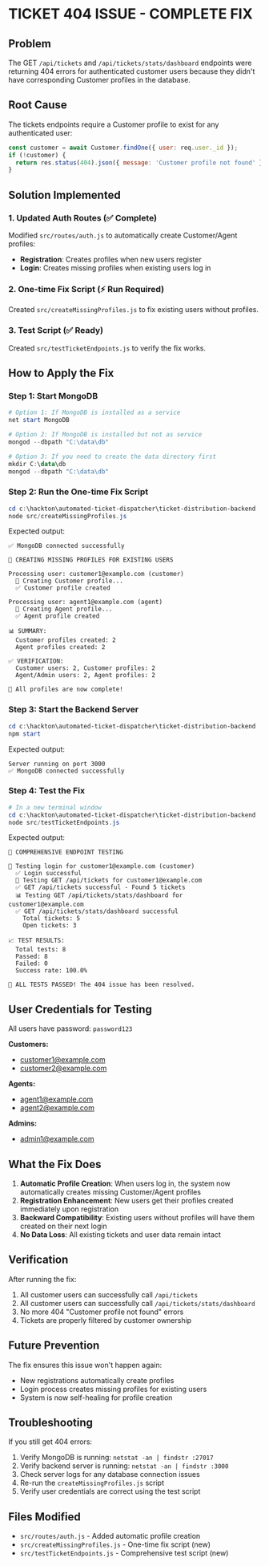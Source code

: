 # TICKET 404 ISSUE - COMPLETE FIX

## Problem
The GET `/api/tickets` and `/api/tickets/stats/dashboard` endpoints were returning 404 errors for authenticated customer users because they didn't have corresponding Customer profiles in the database.

## Root Cause
The tickets endpoints require a Customer profile to exist for any authenticated user:
```javascript
const customer = await Customer.findOne({ user: req.user._id });
if (!customer) {
  return res.status(404).json({ message: 'Customer profile not found' });
}
```

## Solution Implemented

### 1. Updated Auth Routes (✅ Complete)
Modified `src/routes/auth.js` to automatically create Customer/Agent profiles:
- **Registration**: Creates profiles when new users register
- **Login**: Creates missing profiles when existing users log in

### 2. One-time Fix Script (⚡ Run Required)
Created `src/createMissingProfiles.js` to fix existing users without profiles.

### 3. Test Script (✅ Ready)
Created `src/testTicketEndpoints.js` to verify the fix works.

## How to Apply the Fix

### Step 1: Start MongoDB
```powershell
# Option 1: If MongoDB is installed as a service
net start MongoDB

# Option 2: If MongoDB is installed but not as service
mongod --dbpath "C:\data\db"

# Option 3: If you need to create the data directory first
mkdir C:\data\db
mongod --dbpath "C:\data\db"
```

### Step 2: Run the One-time Fix Script
```powershell
cd c:\hackton\automated-ticket-dispatcher\ticket-distribution-backend
node src/createMissingProfiles.js
```

Expected output:
```
✅ MongoDB connected successfully

🔧 CREATING MISSING PROFILES FOR EXISTING USERS

Processing user: customer1@example.com (customer)
  🔧 Creating Customer profile...
  ✅ Customer profile created

Processing user: agent1@example.com (agent)
  🔧 Creating Agent profile...
  ✅ Agent profile created

📊 SUMMARY:
  Customer profiles created: 2
  Agent profiles created: 2

✅ VERIFICATION:
  Customer users: 2, Customer profiles: 2
  Agent/Admin users: 2, Agent profiles: 2

🎉 All profiles are now complete!
```

### Step 3: Start the Backend Server
```powershell
cd c:\hackton\automated-ticket-dispatcher\ticket-distribution-backend
npm start
```

Expected output:
```
Server running on port 3000
✅ MongoDB connected successfully
```

### Step 4: Test the Fix
```powershell
# In a new terminal window
cd c:\hackton\automated-ticket-dispatcher\ticket-distribution-backend
node src/testTicketEndpoints.js
```

Expected output:
```
🚀 COMPREHENSIVE ENDPOINT TESTING

🧪 Testing login for customer1@example.com (customer)
  ✅ Login successful
  🎯 Testing GET /api/tickets for customer1@example.com
  ✅ GET /api/tickets successful - Found 5 tickets
  📊 Testing GET /api/tickets/stats/dashboard for customer1@example.com
  ✅ GET /api/tickets/stats/dashboard successful
    Total tickets: 5
    Open tickets: 3

📈 TEST RESULTS:
  Total tests: 8
  Passed: 8
  Failed: 0
  Success rate: 100.0%

🎉 ALL TESTS PASSED! The 404 issue has been resolved.
```

## User Credentials for Testing

All users have password: `password123`

**Customers:**
- customer1@example.com
- customer2@example.com

**Agents:**
- agent1@example.com
- agent2@example.com

**Admins:**
- admin1@example.com

## What the Fix Does

1. **Automatic Profile Creation**: When users log in, the system now automatically creates missing Customer/Agent profiles
2. **Registration Enhancement**: New users get their profiles created immediately upon registration
3. **Backward Compatibility**: Existing users without profiles will have them created on their next login
4. **No Data Loss**: All existing tickets and user data remain intact

## Verification

After running the fix:
1. All customer users can successfully call `/api/tickets`
2. All customer users can successfully call `/api/tickets/stats/dashboard`
3. No more 404 "Customer profile not found" errors
4. Tickets are properly filtered by customer ownership

## Future Prevention

The fix ensures this issue won't happen again:
- New registrations automatically create profiles
- Login process creates missing profiles for existing users
- System is now self-healing for profile creation

## Troubleshooting

If you still get 404 errors:
1. Verify MongoDB is running: `netstat -an | findstr :27017`
2. Verify backend server is running: `netstat -an | findstr :3000`
3. Check server logs for any database connection issues
4. Re-run the `createMissingProfiles.js` script
5. Verify user credentials are correct using the test script

## Files Modified
- `src/routes/auth.js` - Added automatic profile creation
- `src/createMissingProfiles.js` - One-time fix script (new)
- `src/testTicketEndpoints.js` - Comprehensive test script (new)
